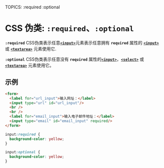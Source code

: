 TOPICS: :required
        :optional

# CSS 伪类: `:required`、`:optional`

**`:required`** CSS伪类表示任意[**`<input>`**](/zh-hans/webfrontend/<input>)元素表示任意拥有 **`required`** 属性的
[**`<input>`**](/zh-hans/webfrontend/<input>)或 [**`<textarea>`**](/zh-hans/webfrontend/<textarea>) 元素使用它.

**`:optional`** CSS伪类表示任意没有 **`required`** 属性的[**`<input>`**](/zh-hans/webfrontend/<input>)，[**`<select>`**](/zh-hans/webfrontend/<select>)
或 [**`<textarea>`**](/zh-hans/webfrontend/<textarea>) 元素使用它。

## 示例

```html
<form>
  <label for="url_input">输入网址：</label>
  <input type="url" id="url_input"/>
  <br />
  <br />
  <label for="email_input">输入电子邮件地址：</label>
  <input type="email" id="email_input" required/>
</form>
```

```css
input:required {
  background-color: yellow;
}

input:optional {
  background-color: yellow;
}
```
